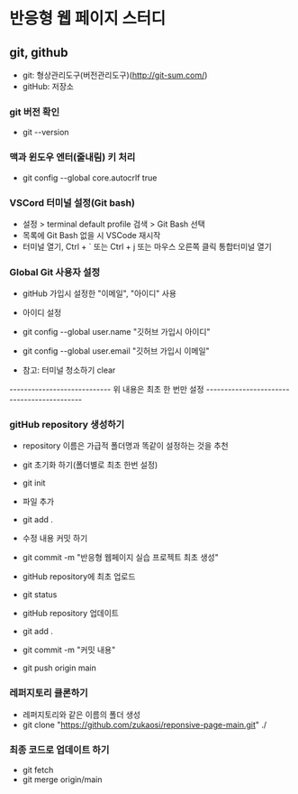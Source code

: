 # 반응형 웹 페이지 스터디

## git, github

- git: 형상관리도구(버전관리도구)(http://git-sum.com/)
- gitHub: 저장소

### git 버전 확인

- git --version

### 맥과 윈도우 엔터(줄내림) 키 처리

- git config --global core.autocrlf true

### VSCord 터미널 설정(Git bash)

- 설정 > terminal default profile 검색 > Git Bash 선택
- 목록에 Git Bash 없을 시 VSCode 재시작
- 터미널 열기, Ctrl + ` 또는 Ctrl + j 또는 마우스 오른쪽 클릭 통합터미널 열기

### Global Git 사용자 설정

- gitHub 가입시 설정한 "이메일", "아이디" 사용
- 아이디 설정
- git config --global user.name "깃허브 가입시 아이디"
- git config --global user.email "깃허브 가입시 이메일"

- 참고: 터미널 청소하기 clear

---------------------------- 위 내용은 최초 한 번만 설정 -------------------------------------------

### gitHub repository 생성하기

- repository 이름은 가급적 폴더명과 똑같이 설정하는 것을 추천
- git 초기화 하기(폴더별로 최초 한번 설정)
- git init
- 파일 추가
- git add .
- 수정 내용 커밋 하기
- git commit -m "반응형 웹페이지 실습 프로젝트 최초 생성"
- gitHub repository에 최초 업로드

- git status
- gitHub repository 업데이트
- git add .
- git commit -m "커밋 내용"
- git push origin main

### 레퍼지토리 클론하기

- 레퍼지토리와 같은 이름의 폴더 생성
- git clone "https://github.com/zukaosi/reponsive-page-main.git" ./

### 최종 코드로 업데이트 하기

- git fetch
- git merge origin/main
